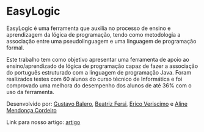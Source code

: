 # EasyLogic 
EasyLogic é uma ferramenta que auxilia no processo de ensino e aprendizagem da lógica de programação, tendo como metodologia a associação entre uma pseudolinguagem e uma linguagem de programação formal.

Este trabalho tem como objetivo apresentar uma ferramenta de apoio ao ensino/aprendizado de lógica de programação capaz de fazer a associação do português estruturado com a linguagem de programação Java. Foram realizados testes com 60 alunos do curso técnico de Informática e foi comprovado uma melhora do desempenho dos alunos de até 36% com o uso da ferramenta.

Desenvolvido por: [Gustavo Balero](https://www.linkedin.com/in/gubalero/overlay/urn:li:fsd_profilePublication:%28ACoAACghAV8BS1Bat0pgsBZ0XpZDBYa1XLgN3zk,818025858%29/authors?profileUrn=urn:li:fsd_profile:ACoAACghAV8BS1Bat0pgsBZ0XpZDBYa1XLgN3zk&lipi=urn:li:page:d_flagship3_profile_view_base;mPsCkjn3SyKcAJFOMMg3aA==), [Beatriz Fersi](https://www.linkedin.com/in/beatrizfersi?lipi=urn:li:page:d_flagship3_profile_view_base_publication_authors_details_modal;TTcx1Q%2b3SJSC6pkRwS43cg==),  [Erico Veriscimo](https://www.linkedin.com/in/erico-veriscimo-39883535?lipi=urn:li:page:d_flagship3_profile_view_base_publication_authors_details_modal;TTcx1Q%2b3SJSC6pkRwS43cg==) e [Aline Mendonça Cordeiro](https://www.linkedin.com/in/aline-mendon%C3%A7a-cordeiro-87b190161?lipi=urn:li:page:d_flagship3_profile_view_base_publication_authors_details_modal;84HmE9TVRtOXvZWoM1dHtg==)

Link para nosso artigo: [artigo](https://docs.wixstatic.com/ugd/d4c12f_b29f67c169924639a7c7878cffce16fb.pdf#page=1223)
